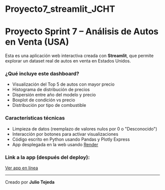 # Proyecto7_streamlit_JCHT
# Proyecto Sprint 7 – Análisis de Autos en Venta (USA)

Esta es una aplicación web interactiva creada con **Streamlit**, que permite explorar un dataset real de autos en venta en Estados Unidos.

### ¿Qué incluye este dashboard?

- Visualización del Top 5 de autos con mayor precio
- Histograma de distribución de precios
- Dispersión entre año del modelo y precio
- Boxplot de condición vs precio
- Distribución por tipo de combustible

### Características técnicas

- Limpieza de datos (reemplazo de valores nulos por 0 o "Desconocido")
- Interacción por botones para activar visualizaciones
- Código escrito en Python usando Pandas y Plotly Express
- App desplegada en la web usando [Render](https://render.com/)

### Link a la app (después del deploy):

[Ver app en línea](https://nombre-que-render-te-de-asignado.onrender.com)

---

Creado por **Julio Tejeda**
